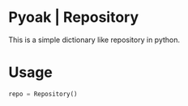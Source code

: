 # Pyoak | Repository

This is a simple dictionary like repository in python.

# Usage

```python
repo = Repository()
```